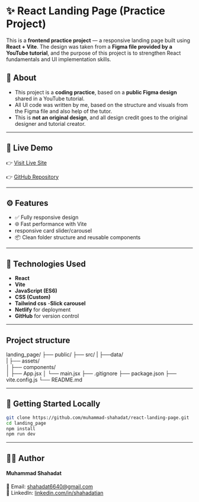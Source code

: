 # ✨ React Landing Page (Practice Project) 

This is a **frontend practice project** — a responsive landing page built using **React + Vite**. The design was taken from a **Figma file provided by a YouTube tutorial**, and the purpose of this project is to strengthen React fundamentals and UI implementation skills.



## 📌 About

- This project is a **coding practice**, based on a **public Figma design** shared in a YouTube tutorial.
- All UI code was written by me, based on the structure and visuals from the Figma file and also help of the tutor.
- This is **not an original design**, and all design credit goes to the original designer and tutorial creator.

---


## 🔗 Live Demo

👉 [Visit Live Site](https://react-landing-page-shahadatian.netlify.app/)  

👉 [GitHub Repository](https://github.com/muhammad-shahadat/react-landing-page)

---

## ⚙️ Features

- ✅ Fully responsive design
- 🌐 Fast performance with Vite
- responsive card slider/carousel
- 📦 Clean folder structure and reusable components

---

## 🧰 Technologies Used

- **React**
- **Vite**
- **JavaScript (ES6)**
- **CSS (Custom)**
- **Tailwind css**
-**Slick carousel**
- **Netlify** for deployment
- **GitHub** for version control

---


## Project structure
landing_page/
├── public/
├── src/
| ├──data/  
| ├── assets/         
│ ├── components/  
│ ├── App.jsx
│ └── main.jsx
├── .gitignore
├── package.json
├── vite.config.js
└── README.md

---

## 🚀 Getting Started Locally

```bash
git clone https://github.com/muhammad-shahadat/react-landing-page.git
cd landing_page
npm install
npm run dev

``` 
<!-- 🔚 Code block ends here -->
---


## 🙋‍♂️ Author
#### Muhammad Shahadat
📧 Email: shahadat6640@gmail.com<br>
🔗 LinkedIn: [linkedin.com/in/shahadatian](https://www.linkedin.com/in/shahadatian) 


